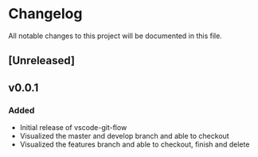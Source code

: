 # Changelog
All notable changes to this project will be documented in this file.

## [Unreleased]

## v0.0.1
### Added
- Initial release of vscode-git-flow
- Visualized the master and develop branch and able to checkout
- Visualized the features branch and able to checkout, finish and delete